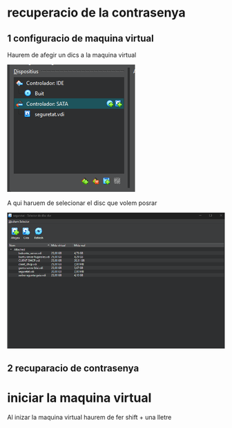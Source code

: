 # recuperacio de la contrasenya 
## 1 configuracio de maquina virtual 
Haurem de afegir un dics a la maquina virtual 

![captura de com afegir un disc a la maquina virtual ](IMG/captura1.png)

A qui haruem de selecionar el disc que volem posrar

![captura de com afegir un disc a la maquina virtual ](IMG/captura2.png)

## 2 recuparacio de contrasenya
# iniciar la maquina virtual
Al inizar la maquina virtual haurem de fer shift + una lletre 
